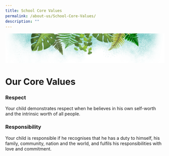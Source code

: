 ```yaml
---
title: School Core Values
permalink: /about-us/School-Core-Values/
description: ""
---
```

![](/images/Banner.png)

# **Our Core Values**



### **Respect**  
Your child demonstrates respect when he believes in his own self-worth and the intrinsic worth of all people.

### **Responsibility**  
Your child is responsible if he recognises that he has a duty to himself, his family, community, nation and the world, and fulfils his responsibilities with love and commitment.